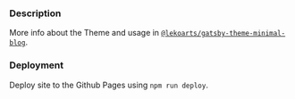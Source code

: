 ### Description

More info about the Theme and usage in [`@lekoarts/gatsby-theme-minimal-blog`](https://github.com/LekoArts/gatsby-themes/tree/master/themes/gatsby-theme-minimal-blog).

### Deployment

Deploy site to the Github Pages using `npm run deploy`.
